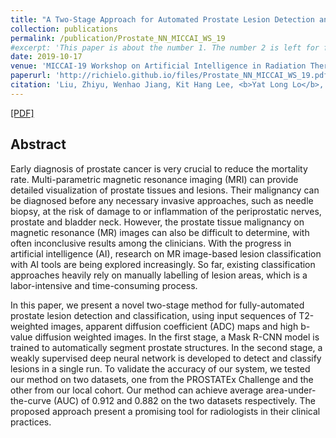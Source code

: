 ```yaml
---
title: "A Two-Stage Approach for Automated Prostate Lesion Detection and Classification with Mask R-CNN and Weakly Supervised Deep Neural Network"
collection: publications
permalink: /publication/Prostate_NN_MICCAI_WS_19
#excerpt: 'This paper is about the number 1. The number 2 is left for future work.'
date: 2019-10-17
venue: 'MICCAI-19 Workshop on Artificial Intelligence in Radiation Therapy'
paperurl: 'http://richielo.github.io/files/Prostate_NN_MICCAI_WS_19.pdf'
citation: 'Liu, Zhiyu, Wenhao Jiang, Kit Hang Lee, <b>Yat Long Lo</b>, Yui Lun Ng, Qi Dou, Varut Vardhanabhuti and Ka Wai Kwok. <i>MICCAI Workshop on Artificial Intelligence in Radiation Therapy</i>. 2019'
---
```

[[PDF]](http://richielo.github.io/files/Prostate_NN_MICCAI_WS_19.pdf)

## Abstract
Early diagnosis of prostate cancer is very crucial to reduce the mortality rate. Multi-parametric magnetic resonance imaging (MRI) can provide detailed visualization of prostate tissues and lesions. Their malignancy can be diagnosed before any necessary invasive approaches, such as needle biopsy, at the risk of damage to or inflammation of the periprostatic nerves, prostate and bladder neck. However, the prostate tissue malignancy on magnetic resonance (MR) images can also be difficult to determine, with often inconclusive results among the clinicians. With the progress in artificial intelligence (AI), research on MR image-based lesion classification with AI tools are being explored increasingly. So far, existing classification approaches heavily rely on manually labelling of lesion areas, which is a labor-intensive and time-consuming process.

In this paper, we present a novel two-stage method for fully-automated prostate lesion detection and classification, using input sequences of T2-weighted images, apparent diffusion coefficient (ADC) maps and high b-value diffusion weighted images. In the first stage, a Mask R-CNN model is trained to automatically segment prostate structures. In the second stage, a weakly supervised deep neural network is developed to detect and classify lesions in a single run. To validate the accuracy of our system, we tested our method on two datasets, one from the PROSTATEx Challenge and the other from our local cohort. Our method can achieve average area-under-the-curve (AUC) of 0.912 and 0.882 on the two datasets respectively. The proposed approach present a promising tool for radiologists in their clinical practices.
